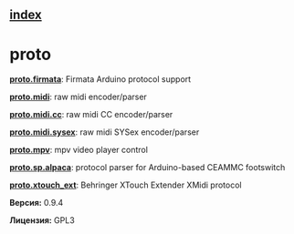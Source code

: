 [index](index.html) 
---

# proto




[**proto.firmata**](proto.firmata.html): Firmata Arduino protocol support 

[**proto.midi**](proto.midi.html): raw midi encoder/parser 

[**proto.midi.cc**](proto.midi.cc.html): raw midi CC encoder/parser 

[**proto.midi.sysex**](proto.midi.sysex.html): raw midi SYSex encoder/parser 

[**proto.mpv**](proto.mpv.html): mpv video player control 

[**proto.sp.alpaca**](proto.sp.alpaca.html): protocol parser for Arduino-based CEAMMC footswitch 

[**proto.xtouch_ext**](proto.xtouch_ext.html): Behringer XTouch Extender XMidi protocol 


**Версия:** 0.9.4

**Лицензия:** GPL3
